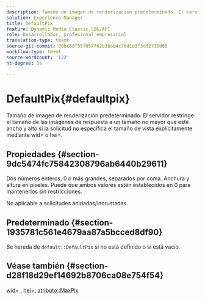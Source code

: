 ```yaml
---
description: Tamaño de imagen de renderización predeterminado. El servidor restringe el tamaño de las imágenes de respuesta a un tamaño no mayor que este ancho y alto si la solicitud no especifica el tamaño de vista explícitamente mediante wid= o hei=.
solution: Experience Manager
title: DefaultPix
feature: Dynamic Media Classic,SDK/API
role: Desarrollador, profesional empresarial
translation-type: tm+mt
source-git-commit: d0bc88f55f857762b3bab4c76d1e3f3dd2733d60
workflow-type: tm+mt
source-wordcount: '122'
ht-degree: 3%

---
```



# DefaultPix{#defaultpix}

Tamaño de imagen de renderización predeterminado. El servidor restringe el tamaño de las imágenes de respuesta a un tamaño no mayor que este ancho y alto si la solicitud no especifica el tamaño de vista explícitamente mediante wid= o hei=.

## Propiedades {#section-9dc5474fc75842308796ab6440b29611}

Dos números enteros, 0 o más grandes, separados por coma. Anchura y altura en píxeles. Puede que ambos valores estén establecidos en 0 para mantenerlos sin restricciones.

No aplicable a solicitudes anidadas/incrustadas.

## Predeterminado {#section-1935781c561e4679aa87a5bcced8df90}

Se hereda de `default::DefaultPix` si no está definido o si está vacío.

## Véase también {#section-d28f18d29ef14692b8706ca08e754f54}

[wid=](../../../../../ir-api/http-protocol/image-rendering-api-ref/c-ir-http-protocol-ref/c-ir-http-protocol-command-reference/r-ir-wid.md#reference-b7e691b0624941168c94b2749ae233ec) ,  [hei=](../../../../../ir-api/http-protocol/image-rendering-api-ref/c-ir-http-protocol-ref/c-ir-http-protocol-command-reference/r-ir-hei.md#reference-1c08f60365a94417a39867c09cac5478),  [atributo::MaxPix](../../../../../ir-api/material-cat/image-rendering-api-ref/c-ir-material-catalog/c-ir-attributes-reference/r-ir-maxpix.md#reference-569f186bbc2840a6bd3cffa8ff3e7657)
